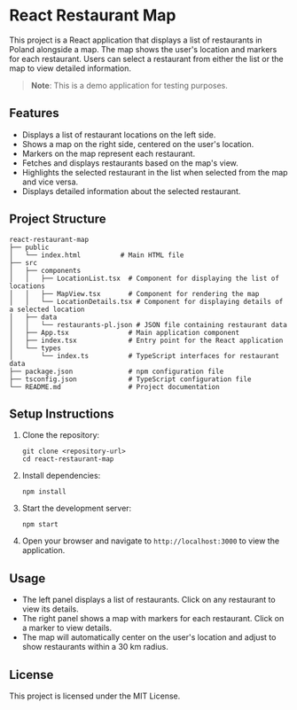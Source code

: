 # React Restaurant Map

This project is a React application that displays a list of restaurants in Poland alongside a map. The map shows the user's location and markers for each restaurant. Users can select a restaurant from either the list or the map to view detailed information.

> **Note**: This is a demo application for testing purposes.

## Features

- Displays a list of restaurant locations on the left side.
- Shows a map on the right side, centered on the user's location.
- Markers on the map represent each restaurant.
- Fetches and displays restaurants based on the map's view.
- Highlights the selected restaurant in the list when selected from the map and vice versa.
- Displays detailed information about the selected restaurant.

## Project Structure

```
react-restaurant-map
├── public
│   └── index.html          # Main HTML file
├── src
│   ├── components
│   │   ├── LocationList.tsx  # Component for displaying the list of locations
│   │   ├── MapView.tsx       # Component for rendering the map
│   │   └── LocationDetails.tsx # Component for displaying details of a selected location
│   ├── data
│   │   └── restaurants-pl.json # JSON file containing restaurant data
│   ├── App.tsx               # Main application component
│   ├── index.tsx             # Entry point for the React application
│   └── types
│       └── index.ts          # TypeScript interfaces for restaurant data
├── package.json              # npm configuration file
├── tsconfig.json             # TypeScript configuration file
└── README.md                 # Project documentation
```

## Setup Instructions

1. Clone the repository:
   ```
   git clone <repository-url>
   cd react-restaurant-map
   ```

2. Install dependencies:
   ```
   npm install
   ```

3. Start the development server:
   ```
   npm start
   ```

4. Open your browser and navigate to `http://localhost:3000` to view the application.

## Usage

- The left panel displays a list of restaurants. Click on any restaurant to view its details.
- The right panel shows a map with markers for each restaurant. Click on a marker to view details.
- The map will automatically center on the user's location and adjust to show restaurants within a 30 km radius.

## License

This project is licensed under the MIT License.
